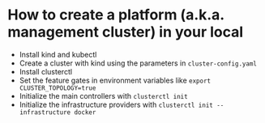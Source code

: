 
# How to create a platform (a.k.a. management cluster) in your local

- Install kind and kubectl
- Create a cluster with kind using the parameters in `cluster-config.yaml`
- Install clusterctl
- Set the feature gates in environment variables like `export CLUSTER_TOPOLOGY=true`
- Initialize the main controllers with `clusterctl init`
- Initialize the infrastructure providers with `clusterctl init --infrastructure docker`
